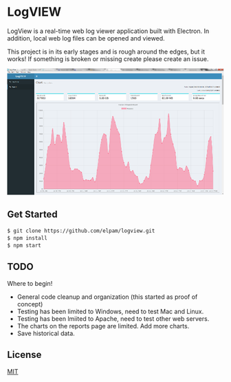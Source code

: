 # LogVIEW

LogView is a real-time web log viewer application built with Electron.
In addition, local web log files can be opened and viewed.

This project is in its early stages and is rough around the edges,
but it works! If something is broken or missing create please
create an issue.

![LogVIEW Screenshot](images/logview.png)

## Get Started

```bash
$ git clone https://github.com/elpam/logview.git
$ npm install
$ npm start
```

## TODO

Where to begin!

* General code cleanup and organization (this started as proof of concept)
* Testing has been limited to Windows, need to test Mac and Linux.
* Testing has been lmiited to Apache, need to test other web servers.
* The charts on the reports page are limited.  Add more charts.
* Save historical data.

## License

[MIT](https://github.com/electron/electron/blob/master/LICENSE)
